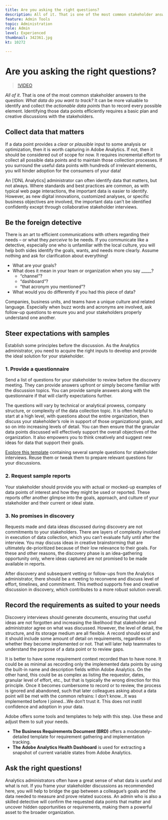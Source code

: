 ```yaml
---
title: Are you asking the right questions?
description: All of it. That is one of the most common stakeholder answers to the question - what data do you want to track? It can be more valuable to identify and collect the actionable data points than to record every possible element. Identifying those data points efficiently requires a basic plan and creative discussions with the stakeholders.
feature: Admin Tools
topic: Administration
role: Admin
level: Experienced
thumbnail: 342361.jpg
kt: 10272

---
```


# Are you asking the right questions?

>[!VIDEO](https://video.tv.adobe.com/v/342361/?quality=12&learn=on)

_All of it_. That is one of the most common stakeholder answers to the question: _What data do you want to track?_ It can be more valuable to identify and collect the _actionable data points_ than to record every possible element. Identifying those data points efficiently requires a basic plan and creative discussions with the stakeholders.

## Collect data that matters

If a data point provides a _clear_ or _plausible_ input to some analysis or optimization, then it is worth capturing in Adobe Analytics. If not, then it should be considered out of scope for now. It requires incremental effort to collect all possible data points and to maintain those collection processes. If you surround the useful data points with hundreds of irrelevant elements, you will hinder adoption for the consumers of your data!

An [!DNL Analytics] administrator can often identify data that matters, but not always. Where standards and best practices are common, as with typical web page interactions, the important data is easier to identify. However, as new digital innovations, customized analyses, or specific business objectives are involved, the important data can’t be identified confidently except through collaborative stakeholder interviews.

## Be the foreign detective

There is an art to efficient communications with others regarding their needs – or what they _perceive_ to be needs. If you communicate like a detective, especially one who is unfamiliar with the local culture, you will help both sides identify the goals, wants, and needs more clearly. Assume nothing and ask for clarification about everything!

* What are your goals?
* What does it mean in your team or organization when you say _____?
    * “channel”?
    * “dashboard”?
    * “that acronym you mentioned”?
* What would you do differently if you had this piece of data?

Companies, business units, and teams have a unique culture and related language. Especially when buzz words and acronyms are involved, ask follow-up questions to ensure you and your stakeholders properly understand one another.

## Steer expectations with samples

Establish some principles before the discussion. As the Analytics administrator, you need to acquire the right inputs to develop and provide the ideal solution for your stakeholder.

### 1. Provide a questionnaire

Send a list of questions for your stakeholder to review before the discovery meeting. They can provide answers upfront or simply become familiar with the discussion topics. You can provide sample answers along with the questionnaire if that will clarify expectations further.

The questions will vary by technical or analytical prowess, company structure, or complexity of the data collection topic. It is often helpful to start at a high level, with questions about the entire organization, then discuss your stakeholder’s role in support of those organizational goals, and so on into increasing levels of detail. You can then ensure that the granular data points discussed will effectively support the overall objectives of the organization. It also empowers you to think creatively and suggest new ideas for data that support their goals.

[Explore this template](assets/stakeholder-questionnaire.pdf) containing several sample questions for stakeholder interviews. Reuse them or tweak them to prepare relevant questions for your discussions.

### 2. Request sample reports

Your stakeholder should provide you with actual or mocked-up examples of data points of interest and how they might be used or reported. These reports offer another glimpse into the goals, approach, and culture of your stakeholder and their current or ideal state.

### 3. No promises in discovery

Requests made and data ideas discussed during discovery are not commitments to your stakeholders. There are layers of complexity involved in execution of data collection, which you can’t evaluate fully until after the interview. You may discuss ideas in creative brainstorming that are ultimately de-prioritized because of their low relevance to their goals. For these and other reasons, the discovery phase is an idea-gathering opportunity only, where ideas captured are not promised to be made available in reports.

After discovery and subsequent vetting or follow-ups from the Analytics administrator, there should be a meeting to reconvene and discuss level of effort, timelines, and commitment. This method supports free and creative discussion in discovery, which contributes to a more robust solution overall.

## Record the requirements as suited to your needs

Discovery interviews should generate documents, ensuring that useful ideas are not forgotten and increasing the likelihood that stakeholder and administrator agree on what was discussed. However, the level of detail, the structure, and its storage medium are all flexible. A record should exist and it should include some amount of detail on requirements, regardless of whether they become implemented or not. That will later help teammates to understand the purpose of a data point or to review gaps.

It is better to have some requirement context recorded than to have none. It could be as minimal as recording only the implemented data points by using the built-in name and description fields within Adobe Analytics. On the other hand, this could be as complex as listing the requestor, dates, granular level of effort, etc., but that is typically the wrong direction for this principle. Once it becomes cumbersome to record or to review, the process is ignored and abandoned, such that later colleagues asking about a data point will be met with the common refrains: I don’t know…It was implemented before I joined…We don’t trust it. This does not instill confidence and adoption in your data.

Adobe offers some tools and templates to help with this step. Use these and adjust them to suit your needs.

* **The Business Requirements Document (BRD)** offers a moderately-detailed template for requirement gathering and implementation tracking.
* **The Adobe Analytics Health Dashboard** is used for extracting a snapshot of current variable states from Adobe Analytics.

## Ask the right questions!

Analytics administrators often have a great sense of what data is useful and what is not. If you frame your stakeholder discussions as recommended here, you will help to bridge the gap between a colleague’s goals and the data needed to measure and prove related success. An admin who is also a skilled detective will confirm the requested data points that matter and uncover hidden opportunities or requirements, making them a powerful asset to the broader organization.
 
